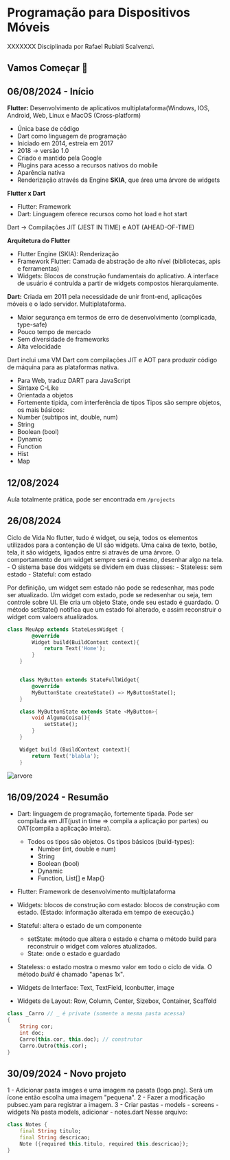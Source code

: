 # Programação para Dispositivos Móveis
XXXXXXX
Disciplinada por Rafael Rubiati Scalvenzi.
  
## Vamos Começar 🚀  
## 06/08/2024 - Início
**Flutter:** Desenvolvimento de aplicativos multiplataforma(Windows, IOS, Android, Web,
Linux e MacOS (Cross-platform)
 - Única base de código
 - Dart como linguagem de programação
 - Iniciado em 2014, estreia em 2017
 - 2018 -> versão 1.0
 - Criado e mantido pela Google
 - Plugins para acesso a recursos nativos do mobile
 - Aparência nativa
 - Renderização através da Engine **SKIA**, que área uma árvore de widgets
  
**Flutter x Dart**
- Flutter: Framework
- Dart: Linguagem oferece recursos como hot load e hot start

Dart -> Compilações JIT (JEST IN TIME) e AOT (AHEAD-OF-TIME)

**Arquitetura do Flutter** 
- Flutter Engine (SKIA): Renderização
- Framework Flutter: Camada de abstração de alto nível (bibliotecas, apis e ferramentas)
- Widgets: Blocos de construção fundamentais do aplicativo. A interface de usuário é contruída a partir de widgets compostos hierarquiamente.

**Dart:** Criada em 2011 pela necessidade de unir front-end, aplicações móveis e o lado servidor. Multiplataforma.
- Maior segurança em termos de erro de desenvolvimento (complicada, type-safe)
- Pouco tempo de mercado
- Sem diversidade de frameworks
- Alta velocidade

Dart inclui uma VM Dart com compilações JIT e AOT para produzir código de máquina para as plataformas nativa.
- Para Web, traduz DART para JavaScript
- Sintaxe C-Like
- Orientada a objetos
- Fortemente tipida, com interferência de tipos
Tipos são sempre objetos, os mais básicos:
- Number (subtipos int, double, num)
- String
- Boolean (bool)
- Dynamic
- Function
- Hist
- Map

## 12/08/2024
Aula totalmente prática, pode ser encontrada em ```/projects```

## 26/08/2024
Ciclo de Vida
No flutter, tudo é widget, ou seja, todos os elementos utilizados para a contenção de UI são widgets. Uma caixa de texto, botão, tela, it são widgets, ligados entre si através de uma árvore. O comportamento de um widget sempre será o mesmo,  desenhar algo na tela.
    - O sistema base dos widgets se dividem em duas classes:
        - Stateless: sem estado
        - Stateful: com estado

Por definição, um widget sem estado não pode se redesenhar, mas pode ser atualizado. Um widget com estado, pode se redesenhar ou seja, tem controle sobre UI. Ele cria um objeto State, onde seu estado é guardado. O método setState() notifica que um estado foi alterado, e assim reconstruir o widget com valoers atualizados.
~~~dart
class MeuApp extends StateLessWidget {
        @override
        Widget build(BuildContext context){
            return Text('Home');
        }
    }


    class MyButton extends StateFullWidget{
        @override
        MyButtonState createState() => MyButtonState();
    }

    class MyButtonState extends State <MyButton>{
        void AlgumaCoisa(){
            setState();
        }
    }

    Widget build (BuildContext context){
        return Text('blabla');
    }
~~~
![arvore](arvore.png)

## 16/09/2024 - Resumão
- Dart: linguagem de programação, fortemente tipada. Pode ser compilada em JIT(just in time => compila a aplicação por partes) ou OAT(compila a aplicação inteira).
    - Todos os tipos são objetos. Os tipos básicos (build-types):
        - Number (int, double e num)
        - String
        - Boolean (bool)
        - Dynamic
        - Function, List[] e Map{}

- Flutter: Framework de desenvolvimento multiplataforma
- Widgets: blocos de construção com estado: blocos de construção com estado. (Estado: informação alterada em tempo de execução.)
- Stateful: altera o estado de um componente
    - setState: método que altera o estado e chama o método build para reconstruir o widget com valores atualizados.
    - State: onde o estado e guardado
- Stateless: o estado mostra o mesmo valor em todo o ciclo de vida. O método *build* é chamado "apenas 1x".
- Widgets de Interface: Text, TextField, Iconbutter, image
- Widgets de Layout: Row, Column, Center, Sizebox, Container, Scaffold
~~~dart
class _Carro // _ é private (somente a mesma pasta acessa)
{
    String cor;
    int doc;
    Carro(this.cor, this.doc); // construtor
    Carro.Outro(this.cor);
}
~~~

## 30/09/2024 - Novo projeto
1 - Adicionar pasta images e uma imagem na pasata (logo.png). Será um ícone então escolha uma imagem "pequena".
2 - Fazer a modificação pubsec.yam para registrar a imagem.
3 - Criar pastas
    - models
    - screens
    - widgets
Na pasta models, adicionar
    - notes.dart
Nesse arquivo:
~~~dart
class Notes {
    final String titulo;
    final String descricao;
    Note ({required this.titulo, required this.descricao});
}
~~~